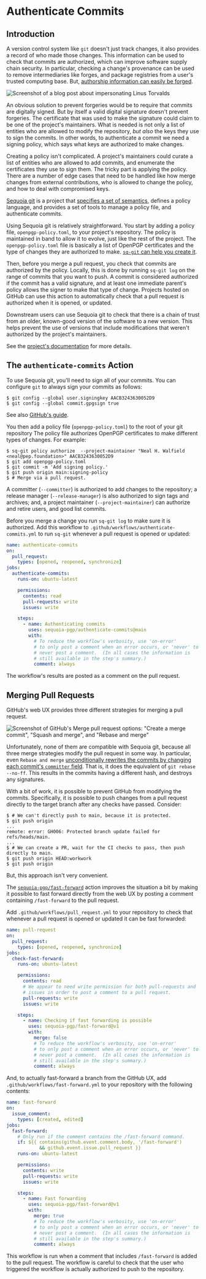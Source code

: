 # Authenticate Commits

## Introduction

A version control system like `git` doesn't just track changes, it
also provides a record of who made those changes.  This information
can be used to check that commits are authorized, which can improve
software supply chain security.  In particular, checking a change's
provenance can be used to remove intermediaries like forges, and
package registries from a user's trusted computing base.  But,
[authorship information can easily be
forged](https://dev.to/martiliones/how-i-got-linus-torvalds-in-my-contributors-on-github-3k4g).

![Screenshot of a blog post about impersonating Linus Torvalds](assets/github-impersonation.jpg)

An obvious solution to prevent forgeries would be to require that
commits are digitally signed.  But by itself a valid digital signature
doesn't prevent forgeries.  The certificate that was used to make the
signature could claim to be one of the project's maintainers.  What is
needed is not only a list of entities who are allowed to modify the
repository, *but also* the keys they use to sign the commits.  In
other words, to authenticate a commit we need a signing policy, which
says what keys are authorized to make changes.

Creating a policy isn't complicated.  A project's maintainers could
curate a list of entities who are allowed to add commits, and
enumerate the certificates they use to sign them.  The tricky part is
applying the policy.  There are a number of edge cases that need to be
handled like how merge changes from external contributions, who is
allowed to change the policy, and how to deal with compromised keys.

[Sequoia git](https://gitlab.com/sequoia-pgp/sequoia-git) is a project
that [specifies a set of
semantics](https://sequoia-pgp.gitlab.io/sequoia-git/), defines a
policy language, and provides a set of tools to manage a policy file,
and authenticate commits.

Using Sequoia git is relatively straightforward.  You start by adding
a policy file, `openpgp-policy.toml`, to your project's repository.
The policy is maintained in band to allow it to evolve, just like the
rest of the project.  The `openpgp-policy.toml` file is basically a
list of OpenPGP certificates and the type of changes they are
authorized to make.  [`sq-git` can help you create
it](https://gitlab.com/sequoia-pgp/sequoia-git#deploying-sq-git).

Then, before you merge a pull request, you check that commits are
authorized by the policy.  Locally, this is done by running `sq-git
log` on the range of commits that you want to push.  A commit is
considered authorized if the commit has a valid signature, and at
least one immediate parent's policy allows the signer to make that
type of change.  Projects hosted on GitHub can use this action to
automatically check that a pull request is authorized when it is
opened, or updated.

Downstream users can use Sequoia git to check that there is a chain of
trust from an older, known-good version of the software to a new
version.  This helps prevent the use of versions that include
modifications that weren't authorized by the project's maintainers.

See the [project's
documentation](https://gitlab.com/sequoia-pgp/sequoia-git/-/blob/main/README.md)
for more details.

## The `authenticate-commits` Action

To use Sequoia git, you'll need to sign all of your commits.  You can
configure `git` to always sign your commits as follows:

```shell
$ git config --global user.signingkey AACB3243630052D9
$ git config --global commit.gpgsign true
```

See also [GitHub's
guide](https://docs.github.com/en/authentication/managing-commit-signature-verification/telling-git-about-your-signing-key).

You then add a policy file (`openpgp-policy.toml`) to the root of your
git repository The policy file authorizes OpenPGP certificates to make
different types of changes.  For example:

```shell
$ sq-git policy authorize  --project-maintainer "Neal H. Walfield <neal@pep.foundation>" AACB3243630052D9
$ git add openpgp-policy.toml
$ git commit -m 'Add signing policy.'
$ git push origin main:signing-policy
$ # Merge via a pull request.
```

A committer (`--committer`) is authorized to add changes to the
repository; a release manager (`--release-manager`) is also authorized
to sign tags and archives; and, a project maintainer
(`--project-maintainer`) can authorize and retire users, and good list
commits.

Before you merge a change you run `sq-git log` to make sure it is
authorized.  Add this workflow to
`.github/workflows/authenticate-commits.yml` to run `sq-git` whenever
a pull request is opened or updated:

```yaml
name: authenticate-commits
on:
  pull_request:
    types: [opened, reopened, synchronize]
jobs:
  authenticate-commits:
    runs-on: ubuntu-latest

    permissions:
      contents: read
      pull-requests: write
      issues: write

    steps:
      - name: Authenticating commits
        uses: sequoia-pgp/authenticate-commits@main
        with:
          # To reduce the workflow's verbosity, use 'on-error'
          # to only post a comment when an error occurs, or 'never' to
          # never post a comment.  (In all cases the information is
          # still available in the step's summary.)
          comment: always
```

The workflow's results are posted as a comment on the pull request.

## Merging Pull Requests

GitHub's web UX provides three different strategies for merging a pull
request.

![Screenshot of GitHub's Merge pull request options: "Create a merge
  commit", "Squash and merge", and "Rebase and
  merge"](assets/merge-pull-request.jpg)

Unfortunately, none of them are compatible with Sequoia git, because
all three merge strategies modify the pull request in some way.  In
particular, even `Rebase and merge` [unconditionally rewrites the
commits by changing each commit's `committer`
field](https://docs.github.com/en/repositories/configuring-branches-and-merges-in-your-repository/configuring-pull-request-merges/about-merge-methods-on-github#rebasing-and-merging-your-commits).
That is, it does the equivalent of `git rebase --no-ff`.  This results
in the commits having a different hash, and destroys any signatures.

With a bit of work, it is possible to prevent GitHub from modifying
the commits.  Specifically, it is possible to push changes from a pull
request directly to the target branch after any checks have passed.
Consider:

```shell
$ # We can't directly push to main, because it is protected.
$ git push origin
...
remote: error: GH006: Protected branch update failed for refs/heads/main.
...
$ # We can create a PR, wait for the CI checks to pass, then push directly to main.
$ git push origin HEAD:workwork
$ git push origin
```

But, this approach isn't very convenient.

The
[`sequoia-pgp/fast-forward`](https://github.com/sequoia-pgp/fast-forward)
action improves the situation a bit by making it possible to fast
forward directly from the web UX by posting a comment containing
`/fast-forward` to the pull request.

Add `.github/workflows/pull_request.yml` to your repository to check
that whenever a pull request is opened or updated it can be fast
forwarded:

```yaml
name: pull-request
on:
  pull_request:
    types: [opened, reopened, synchronize]
jobs:
  check-fast-forward:
    runs-on: ubuntu-latest

    permissions:
      contents: read
      # We appear to need write permission for both pull-requests and
      # issues in order to post a comment to a pull request.
      pull-requests: write
      issues: write

    steps:
      - name: Checking if fast forwarding is possible
        uses: sequoia-pgp/fast-forward@v1
        with:
          merge: false
          # To reduce the workflow's verbosity, use 'on-error'
          # to only post a comment when an error occurs, or 'never' to
          # never post a comment.  (In all cases the information is
          # still available in the step's summary.)
          comment: always
```

And, to actually fast-forward a branch from the GitHub UX, add
`.github/workflows/fast-forward.yml` to your repository with the
following contents:

```yaml
name: fast-forward
on:
  issue_comment:
    types: [created, edited]
jobs:
  fast-forward:
    # Only run if the comment contains the /fast-forward command.
    if: ${{ contains(github.event.comment.body, '/fast-forward')
            && github.event.issue.pull_request }}
    runs-on: ubuntu-latest

    permissions:
      contents: write
      pull-requests: write
      issues: write

    steps:
      - name: Fast forwarding
        uses: sequoia-pgp/fast-forward@v1
        with:
          merge: true
          # To reduce the workflow's verbosity, use 'on-error'
          # to only post a comment when an error occurs, or 'never' to
          # never post a comment.  (In all cases the information is
          # still available in the step's summary.)
          comment: always
```

This workflow is run when a comment that includes `/fast-forward` is
added to the pull request.  The workflow is careful to check that the
user who triggered the workflow is actually authorized to push to the
repository.
